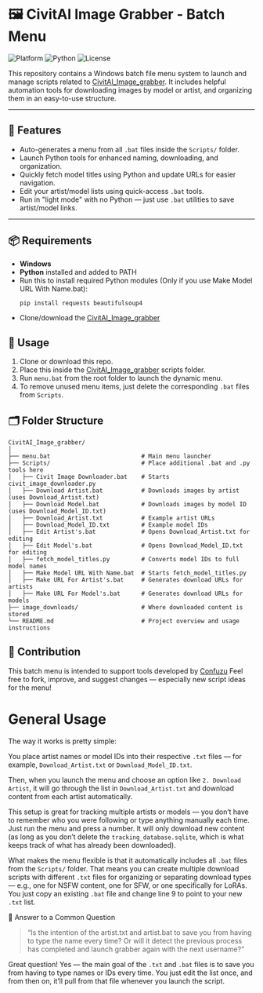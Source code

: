 # 🖼️ CivitAI Image Grabber - Batch Menu

![Platform](https://img.shields.io/badge/platform-Windows-blue)
![Python](https://img.shields.io/badge/python-3.8%2B-blue.svg)
![License](https://img.shields.io/github/license/Confuzu/CivitAI_Image_grabber?style=flat)

This repository contains a Windows batch file menu system to launch and manage scripts related to [CivitAI_Image_grabber](https://github.com/Confuzu/CivitAI_Image_grabber). It includes helpful automation tools for downloading images by model or artist, and organizing them in an easy-to-use structure.

---

## 🔧 Features

- Auto-generates a menu from all `.bat` files inside the `Scripts/` folder.
- Launch Python tools for enhanced naming, downloading, and organization.
- Quickly fetch model titles using Python and update URLs for easier navigation.
- Edit your artist/model lists using quick-access `.bat` tools.
- Run in "light mode" with no Python — just use `.bat` utilities to save artist/model links.

---

## 📦 Requirements

- **Windows**
- **Python** installed and added to PATH
- Run this to install required Python modules (Only if you use Make Model URL With Name.bat):
  ```bash
  pip install requests beautifulsoup4
  ```
- Clone/download the [CivitAI_Image_grabber](https://github.com/Confuzu/CivitAI_Image_grabber)

## 🚀 Usage

1. Clone or download this repo.
2. Place this inside the  [CivitAI_Image_grabber](https://github.com/Confuzu/CivitAI_Image_grabber) scripts folder.
3. Run `menu.bat` from the root folder to launch the dynamic menu.
4. To remove unused menu items, just delete the corresponding `.bat` files from `Scripts`.

## 🗂 Folder Structure

```
CivitAI_Image_grabber/
│
├── menu.bat                          # Main menu launcher
├── Scripts/                          # Place additional .bat and .py tools here
│   ├── Civit Image Downloader.bat    # Starts civit_image_downloader.py
│   ├── Download Artist.bat           # Downloads images by artist (uses Download_Artist.txt)
│   ├── Download Model.bat            # Downloads images by model ID (uses Download_Model_ID.txt)
│   ├── Download_Artist.txt           # Example artist URLs
│   ├── Download_Model_ID.txt         # Example model IDs
│   ├── Edit Artist's.bat             # Opens Download_Artist.txt for editing
│   ├── Edit Model's.bat              # Opens Download_Model_ID.txt for editing
│   ├── fetch_model_titles.py         # Converts model IDs to full model names
│   ├── Make Model URL With Name.bat  # Starts fetch_model_titles.py
│   ├── Make URL For Artist's.bat     # Generates download URLs for artists
│   ├── Make URL For Model's.bat      # Generates download URLs for models
├── image_downloads/                  # Where downloaded content is stored
└── README.md                         # Project overview and usage instructions
```

## 🤝 Contribution

This batch menu is intended to support tools developed by [Confuzu](https://github.com/Confuzu)
Feel free to fork, improve, and suggest changes — especially new script ideas for the menu!





# General Usage

The way it works is pretty simple:

You place artist names or model IDs into their respective `.txt` files — for example, `Download_Artist.txt` or `Download_Model_ID.txt`.

Then, when you launch the menu and choose an option like `2. Download Artist`, it will go through the list in `Download_Artist.txt` and download content from each artist automatically.

This setup is great for tracking multiple artists or models — you don’t have to remember who you were following or type anything manually each time. Just run the menu and press a number. It will only download new content (as long as you don’t delete the `tracking_database.sqlite`, which is what keeps track of what has already been downloaded).

What makes the menu flexible is that it automatically includes all `.bat` files from the `Scripts/` folder. That means you can create multiple download scripts with different `.txt` files for organizing or separating download types — e.g., one for NSFW content, one for SFW, or one specifically for LoRAs. You just copy an existing `.bat` file and change line 9 to point to your new `.txt` list.


💬 Answer to a Common Question

> “Is the intention of the artist.txt and artist.bat to save you from having to type the name every time? Or will it detect the previous process has completed and launch grabber again with the next username?”

Great question!
Yes — the main goal of the `.txt` and `.bat` files is to save you from having to type names or IDs every time. You just edit the list once, and from then on, it’ll pull from that file whenever you launch the script.



